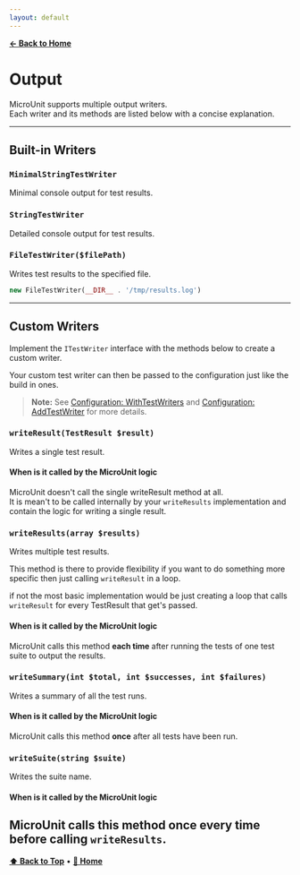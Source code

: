 ```yaml
---
layout: default
---
```


**[← Back to Home](index.md)**

# Output

MicroUnit supports multiple output writers.  
Each writer and its methods are listed below with a concise explanation.

---

## Built-in Writers

### `MinimalStringTestWriter`

Minimal console output for test results.

### `StringTestWriter`

Detailed console output for test results.

### `FileTestWriter($filePath)`

Writes test results to the specified file.

```php
new FileTestWriter(__DIR__ . '/tmp/results.log')
```

---

## Custom Writers

Implement the `ITestWriter` interface with the methods below to create a custom writer.

Your custom test writer can then be passed to the configuration just like the build in ones.

> **Note:** See [Configuration: WithTestWriters](configuration.md#withtestwritersitestwriter-writers) and [Configuration: AddTestWriter](configuration.md#addtestwriteritestwriter-writer) for more details.

### `writeResult(TestResult $result)`

Writes a single test result.

#### When is it called by the MicroUnit logic

MicroUnit doesn't call the single writeResult method at all.  
It is mean't to be called internally by your `writeResults` implementation and contain the logic for writing a single result.

### `writeResults(array $results)`

Writes multiple test results.

This method is there to provide flexibility if you want to do something more specific then just calling `writeResult` in a loop.

if not the most basic implementation would be just creating a loop that calls `writeResult` for every TestResult that get's passed.

#### When is it called by the MicroUnit logic

MicroUnit calls this method **each time** after running the tests of one test suite to output the results.

### `writeSummary(int $total, int $successes, int $failures)`

Writes a summary of all the test runs.

#### When is it called by the MicroUnit logic

MicroUnit calls this method **once** after all tests have been run.

### `writeSuite(string $suite)`

Writes the suite name.

#### When is it called by the MicroUnit logic

## MicroUnit calls this method **once every time before calling `writeResults`**.

**[⬆ Back to Top](#)** • **[📘 Home](index.md)**
